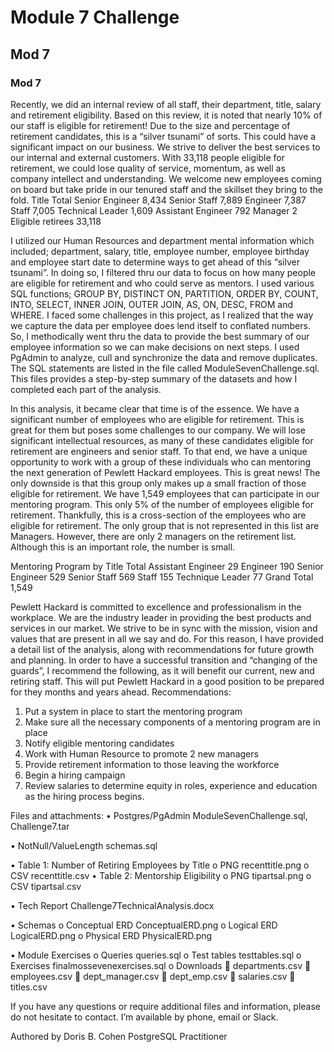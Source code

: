 # Module 7 Challenge
## Mod 7
### Mod 7
Recently, we did an internal review of all staff, their department, title, salary and retirement eligibility. Based on this review, it is noted that nearly 10% of our staff is eligible for retirement! Due to the size and percentage of retirement candidates, this is a “silver tsunami” of sorts. This could have a significant impact on our business. We strive to deliver the best services to our internal and external customers. With 33,118 people eligible for retirement, we could lose quality of service, momentum, as well as company intellect and understanding. We welcome new employees coming on board but take pride in our tenured staff and the skillset they bring to the fold. 
Title	Total
Senior Engineer	8,434
Senior Staff	7,889
Engineer	7,387
Staff	7,005
Technical Leader	1,609
Assistant Engineer	792
Manager	2
Eligible retirees	33,118

I utilized our Human Resources and department mental information which included; department, salary, title, employee number, employee birthday and employee start date to determine ways to get ahead of this “silver tsunami”. In doing so, I filtered thru our data to focus on how many people are eligible for retirement and who could serve as mentors. I used various SQL functions; GROUP BY, DISTINCT ON, PARTITION, ORDER BY, COUNT, INTO, SELECT, INNER JOIN, OUTER JOIN, AS, ON, DESC, FROM and WHERE. I faced some challenges in this project, as I realized that the way we capture the data per employee does lend itself to conflated numbers. So, I methodically went thru the data to provide the best summary of our employee information so we can make decisions on next steps. I used PgAdmin to analyze, cull and synchronize the data and remove duplicates. The SQL statements are listed in the file called ModuleSevenChallenge.sql. This files provides a step-by-step summary of the datasets and how I completed each part of the analysis.  








In this analysis, it became clear that time is of the essence. We have a significant number of employees who are eligible for retirement. This is great for them but poses some challenges to our company. We will lose significant intellectual resources, as many of these candidates eligible for retirement are engineers and senior staff. To that end, we have a unique opportunity to work with a group of these individuals who can mentoring the next generation of Pewlett Hackard employees. This is great news! The only downside is that this group only makes up a small fraction of those eligible for retirement. We have 1,549 employees that can participate in our mentoring program. This only 5% of the number of employees eligible for retirement. Thankfully, this is a cross-section of the employees who are eligible for retirement. The only group that is not represented in this list are Managers. However, there are only 2 managers on the retirement list. Although this is an important role, the number is small. 

Mentoring Program by Title	 Total 
Assistant Engineer	29
Engineer	190
Senior Engineer	529
Senior Staff	569
Staff	155
Technique Leader	77
Grand Total	1,549






Pewlett Hackard is committed to excellence and professionalism in the workplace. We are the industry leader in providing the best products and services in our market. We strive to be in sync with the mission, vision and values that are present in all we say and do. For this reason, I have provided a detail list of the analysis, along with recommendations for future growth and planning.
In order to have a successful transition and “changing of the guards”, I recommend the following, as it will benefit our current, new and retiring staff. This will put Pewlett Hackard in a good position to be prepared for they months and years ahead.
Recommendations:
1.	Put a system in place to start the mentoring program
2.	Make sure all the necessary components of a mentoring program are in place
3.	Notify eligible mentoring candidates
4.	Work with Human Resource to promote 2 new managers
5.	Provide retirement information to those leaving the workforce
6.	Begin a hiring campaign
7.	Review salaries to determine equity in roles, experience and education as the hiring process begins. 

Files and attachments:
•	Postgres/PgAdmin 	ModuleSevenChallenge.sql, Challenge7.tar

•	NotNull/ValueLength	schemas.sql

•	Table 1: Number of Retiring Employees by Title
o	PNG		recenttitle.png
o	CSV		recenttitle.csv
•	Table 2: Mentorship Eligibility
o	PNG		tipartsal.png
o	CSV		tipartsal.csv

•	Tech Report		Challenge7TechnicalAnalysis.docx

•	Schemas 
o	Conceptual ERD	ConceptualERD.png
o	Logical ERD		LogicalERD.png
o	Physical ERD		PhysicalERD.png

•	Module Exercises
o	Queries		queries.sql
o	Test tables		testtables.sql
o	Exercises		finalmossevenexercises.sql
o	Downloads
	departments.csv
	employees.csv 
	dept_manager.csv
	dept_emp.csv
	salaries.csv
	titles.csv

If you have any questions or require additional files and information, please do not hesitate to contact. I’m available by phone, email or Slack. 

Authored by Doris B. Cohen
PostgreSQL Practitioner

